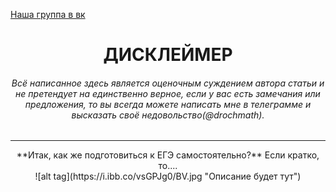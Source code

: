 [Наша группа в вк](https://vk.com/clubmaslov)
<h1 align='center'> ДИСКЛЕЙМЕР </h1>

<h6 align='center'>Всё написанное здесь является оценочным суждением автора статьи и не претендует на единственно верное, если у вас есть замечания или предложения, то вы всегда можете написать мне в телеграмме и высказать своё недовольство(@drochmath).</h6>

---
    
<div align='center'>
    **Итак, как же подготовиться к ЕГЭ самостоятельно?**
  Если кратко, то....
  <div margin-top:30px> ![alt tag](https://i.ibb.co/vsGPJg0/BV.jpg "Описание будет тут") </div>
</div>
